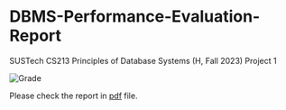 # DBMS-Performance-Evaluation-Report
SUSTech CS213 Principles of Database Systems (H, Fall 2023) Project 1

![Grade](https://img.shields.io/badge/Grade-92/100-blue)

Please check the report in [pdf](https://github.com/fz-zsl/DBMS-Performance-Evaluation/blob/main/DBMS%20Performance%20Evaluation%20Report.pdf) file.
